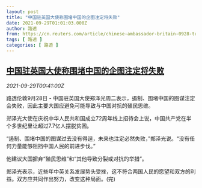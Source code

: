```yaml
---
layout: post
title: "中国驻英国大使称围堵中国的企图注定将失败"
date: 2021-09-29T01:01:03.000Z
author: 路透
from: https://cn.reuters.com/article/chinese-ambassador-britain-0928-tues-idCNKBS2GP01I
tags: [ 路透 ]
categories: [ 路透 ]
---
```

<!--1632877263000-->
[中国驻英国大使称围堵中国的企图注定将失败](https://cn.reuters.com/article/chinese-ambassador-britain-0928-tues-idCNKBS2GP01I)
------

<div>
<div><i>2021-09-29T00:41:00Z</i></div><p>路透伦敦9月28日 - 中国驻英国大使郑泽光周二表示，遏制、围堵中国的图谋注定会失败，因此主要大国应避免可能导致与中国对抗的殖民思维。</p><p>郑泽光大使在庆祝中华人民共和国成立72周年线上招待会上说，中国共产党在半个多世纪里让超过7.7亿人摆脱贫困。</p><p>“遏制、围堵中国的图谋过去没有得逞，未来也注定必然失败，”郑泽光说。“没有任何力量能够阻挡中国人民的前进步伐。”</p><p>他建议大国摒弃“殖民思维”和“其他导致分裂或对抗的举措”。</p><p>郑泽光表示，近些年中英关系发展势头受挫，这不符合两国人民的愿望和双方的利益。双方应共同作出努力，改变这种局面。(完)</p>
</div>
